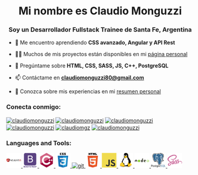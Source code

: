 <h1 align="center">Mi nombre es Claudio Monguzzi</h1>
<h3 align="center">Soy un Desarrollador Fullstack Trainee de Santa Fe, Argentina</h3>

- 🌱 Me encuentro aprendiendo **CSS avanzado, Angular y API Rest**

- 👨‍💻 Muchos de mis proyectos están disponibles en mi [página personal](https://claudiomgz.netlify.app/)

- 💬 Pregúntame sobre **HTML, CSS, SASS, JS, C++, PostgreSQL**

- 📫 Contáctame en **claudiomonguzzi80@gmail.com**

- 📄 Conozca sobre mis experiencias en mi [resumen personal](https://drive.google.com/file/d/1tNO4BkmbJl_MJWGFV0qaXRHLphtnQHE-/view?usp=sharing)

<h3 align="left">Conecta conmigo:</h3>
<p align="left">
<a href="https://codepen.io/claudiomonguzzi" target="blank"><img align="center" src="https://cdn.jsdelivr.net/npm/simple-icons@3.0.1/icons/codepen.svg" alt="claudiomonguzzi" height="30" width="40" /></a>
<a href="https://twitter.com/claudiomonguzzi" target="blank"><img align="center" src="https://cdn.jsdelivr.net/npm/simple-icons@3.0.1/icons/twitter.svg" alt="claudiomonguzzi" height="30" width="40" /></a>
<a href="https://linkedin.com/in/claudiomonguzzi" target="blank"><img align="center" src="https://cdn.jsdelivr.net/npm/simple-icons@3.0.1/icons/linkedin.svg" alt="claudiomonguzzi" height="30" width="40" /></a>
<a href="https://fb.com/claudiomonguzzi" target="blank"><img align="center" src="https://cdn.jsdelivr.net/npm/simple-icons@3.0.1/icons/facebook.svg" alt="claudiomonguzzi" height="30" width="40" /></a>
<a href="https://instagram.com/claudiomgz" target="blank"><img align="center" src="https://cdn.jsdelivr.net/npm/simple-icons@3.0.1/icons/instagram.svg" alt="claudiomgz" height="30" width="40" /></a>
<a href="https://www.youtube.com/c/claudiomonguzzi" target="blank"><img align="center" src="https://cdn.jsdelivr.net/npm/simple-icons@3.0.1/icons/youtube.svg" alt="claudiomonguzzi" height="30" width="40" /></a>
</p>

<h3 align="left">Languages and Tools:</h3>
<p align="left"> <a href="https://angular.io" target="_blank"> <img src="https://raw.githubusercontent.com/devicons/devicon/master/icons/angularjs/angularjs-original-wordmark.svg" alt="angularjs" width="40" height="40"/> </a> <a href="https://getbootstrap.com" target="_blank"> <img src="https://raw.githubusercontent.com/devicons/devicon/master/icons/bootstrap/bootstrap-plain-wordmark.svg" alt="bootstrap" width="40" height="40"/> </a> <a href="https://www.w3schools.com/cpp/" target="_blank"> <img src="https://raw.githubusercontent.com/devicons/devicon/master/icons/cplusplus/cplusplus-original.svg" alt="cplusplus" width="40" height="40"/> </a> <a href="https://www.w3schools.com/css/" target="_blank"> <img src="https://raw.githubusercontent.com/devicons/devicon/master/icons/css3/css3-original-wordmark.svg" alt="css3" width="40" height="40"/> </a> <a href="https://git-scm.com/" target="_blank"> <img src="https://www.vectorlogo.zone/logos/git-scm/git-scm-icon.svg" alt="git" width="40" height="40"/> </a> <a href="https://www.w3.org/html/" target="_blank"> <img src="https://raw.githubusercontent.com/devicons/devicon/master/icons/html5/html5-original-wordmark.svg" alt="html5" width="40" height="40"/> </a> <a href="https://developer.mozilla.org/en-US/docs/Web/JavaScript" target="_blank"> <img src="https://raw.githubusercontent.com/devicons/devicon/master/icons/javascript/javascript-original.svg" alt="javascript" width="40" height="40"/> </a> <a href="https://www.linux.org/" target="_blank"> <img src="https://raw.githubusercontent.com/devicons/devicon/master/icons/linux/linux-original.svg" alt="linux" width="40" height="40"/> </a> <a href="https://nodejs.org" target="_blank"> <img src="https://raw.githubusercontent.com/devicons/devicon/master/icons/nodejs/nodejs-original-wordmark.svg" alt="nodejs" width="40" height="40"/> </a> <a href="https://www.postgresql.org" target="_blank"> <img src="https://raw.githubusercontent.com/devicons/devicon/master/icons/postgresql/postgresql-original-wordmark.svg" alt="postgresql" width="40" height="40"/> </a> <a href="https://sass-lang.com" target="_blank"> <img src="https://raw.githubusercontent.com/devicons/devicon/master/icons/sass/sass-original.svg" alt="sass" width="40" height="40"/> </a> </p>

